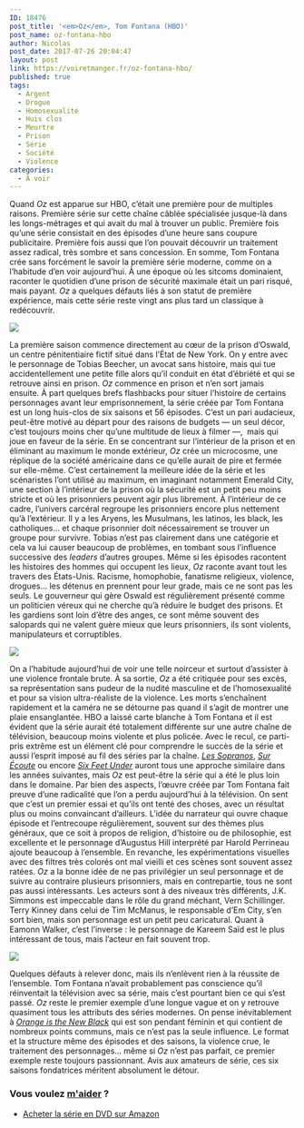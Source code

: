 ```yaml
---
ID: 18476
post_title: '<em>Oz</em>, Tom Fontana (HBO)'
post_name: oz-fontana-hbo
author: Nicolas
post_date: 2017-07-26 20:04:47
layout: post
link: https://voiretmanger.fr/oz-fontana-hbo/
published: true
tags:
  - Argent
  - Drogue
  - Homosexualité
  - Huis clos
  - Meurtre
  - Prison
  - Série
  - Société
  - Violence
categories:
  - À voir
---
```


<p>Quand <em>Oz </em>est apparue sur HBO, c’était une première pour de multiples raisons. Première série sur cette chaîne câblée spécialisée jusque-là dans les longs-métrages et qui avait du mal à trouver un public. Première fois qu’une série consistait en des épisodes d’une heure sans coupure publicitaire. Première fois aussi que l’on pouvait découvrir un traitement assez radical, très sombre et sans concession. En somme, Tom Fontana crée sans forcément le savoir la première série moderne, comme on a l’habitude d’en voir aujourd’hui. À une époque où les sitcoms dominaient, raconter le quotidien d’une prison de sécurité maximale était un pari risqué, mais payant. <em>﻿Oz</em>﻿ a quelques défauts liés à son statut de première expérience, mais cette série reste vingt ans plus tard un classique à redécouvrir. </p>



<img src="https://voiretmanger.fr/wp-content/uploads/2017/07/oz-jk-simmons.jpg" />



<p>La première saison commence directement au cœur de la prison d’Oswald, un centre pénitentiaire fictif situé dans l’État de New York. On y entre avec le personnage de Tobias Beecher, un avocat sans histoire, mais qui tue accidentellement une petite fille alors qu’il conduit en état d’ébriété et qui se retrouve ainsi en prison. <em>Oz</em> commence en prison et n’en sort jamais ensuite. À part quelques brefs flashbacks pour situer l’histoire de certains personnages avant leur emprisonnement, la série créée par Tom Fontana est un long huis-clos de six saisons et 56 épisodes. C’est un pari audacieux, peut-être motivé au départ pour des raisons de budgets — un seul décor, c’est toujours moins cher qu’une multitude de lieux à filmer —,  mais qui joue en faveur de la série. En se concentrant sur l’intérieur de la prison et en éliminant au maximum le monde extérieur, <em>Oz</em> crée un microcosme, une réplique de la société américaine dans ce qu’elle aurait de pire et fermée sur elle-même. C’est certainement la meilleure idée de la série et les scénaristes l’ont utilisé au maximum, en imaginant notamment Emerald City, une section à l’intérieur de la prison où la sécurité est un petit peu moins stricte et où les prisonniers peuvent agir plus librement. À l’intérieur de ce cadre, l’univers carcéral regroupe les prisonniers encore plus nettement qu’à l’extérieur. Il y a les Aryens, les Musulmans, les latinos, les black, les catholiques… et chaque prisonnier doit nécessairement se trouver un groupe pour survivre. Tobias n’est pas clairement dans une catégorie et cela va lui causer beaucoup de problèmes, en tombant sous l’influence successive des <em>﻿leaders</em>﻿ d’autres groupes. Même si les épisodes racontent les histoires des hommes qui occupent les lieux, <em>﻿Oz</em> raconte avant tout les travers des États-Unis. Racisme, homophobie, fanatisme religieux, violence, drogues… les détenus en prennent pour leur grade, mais ce ne sont pas les seuls. Le gouverneur qui gère Oswald est régulièrement présenté comme un politicien véreux qui ne cherche qu’à réduire le budget des prisons. Et les gardiens sont loin d’être des anges, ce sont même souvent des salopards qui ne valent guère mieux que leurs prisonniers, ils sont violents, manipulateurs et corruptibles.</p>



<img src="https://voiretmanger.fr/wp-content/uploads/2017/07/oz-hbo.jpg" />



<p>On a l’habitude aujourd’hui de voir une telle noirceur et surtout d’assister à une violence frontale brute. À sa sortie, <em>Oz</em> a été critiquée pour ses excès, sa représentation sans pudeur de la nudité masculine et de l’homosexualité et pour sa vision ultra-réaliste de la violence. Les morts s’enchaînent rapidement et la caméra ne se détourne pas quand il s’agit de montrer une plaie ensanglantée. HBO a laissé carte blanche à Tom Fontana et il est évident que la série aurait été totalement différente sur une autre chaîne de télévision, beaucoup moins violente et plus policée. Avec le recul, ce parti-pris extrême est un élément clé pour comprendre le succès de la série et aussi l’esprit imposé au fil des séries par la chaîne. <a href="https://voiretmanger.fr/soprano-chase-hbo/"><em>Les Sopranos</em></a>, <a href="https://voiretmanger.fr/sur-ecoute-simon-hbo/"><em>Sur Écoute</em></a> ou encore <a href="https://voiretmanger.fr/six-feet-under-ball-hbo/"><em>Six Feet Under</em></a> auront tous une approche similaire dans les années suivantes, mais <em>Oz</em> est peut-être la série qui a été le plus loin dans le domaine. Par bien des aspects, l’œuvre créée par Tom Fontana fait preuve d’une radicalité que l’on a perdu aujourd’hui à la télévision. On sent que c’est un premier essai et qu’ils ont tenté des choses, avec un résultat plus ou moins convaincant d’ailleurs. L’idée du narrateur qui ouvre chaque épisode et l’entrecoupe régulièrement, souvent sur des thèmes plus généraux, que ce soit à propos de religion, d’histoire ou de philosophie, est excellente et le personnage d’Augustus Hill interprété par Harold Perrineau ajoute beaucoup à l’ensemble. En revanche, les expérimentations visuelles avec des filtres très colorés ont mal vieilli et ces scènes sont souvent assez ratées. <em>Oz</em> a la bonne idée de ne pas privilégier un seul personnage et de suivre au contraire plusieurs prisonniers, mais en contrepartie, tous ne sont pas aussi intéressants. Les acteurs sont à des niveaux très différents, J.K. Simmons est impeccable dans le rôle du grand méchant, Vern Schillinger. Terry Kinney dans celui de Tim McManus, le responsable d’Em City, s’en sort bien, mais son personnage est un petit peu caricatural. Quant à Eamonn Walker, c’est l’inverse : le personnage de Kareem Saïd est le plus intéressant de tous, mais l’acteur en fait souvent trop. </p>



<img src="https://voiretmanger.fr/wp-content/uploads/2017/07/oz-eamonn-walker.jpg" />



<p>Quelques défauts à relever donc, mais ils n’enlèvent rien à la réussite de l’ensemble. Tom Fontana n’avait probablement pas conscience qu’il réinventait la télévision avec sa série, mais c’est pourtant bien ce qui s’est passé. <em>Oz</em> reste le premier exemple d’une longue vague et on y retrouve quasiment tous les attributs des séries modernes. On pense inévitablement à <a href="https://voiretmanger.fr/orange-is-the-new-black-kohan-netflix/"><em>Orange is the New Black</em></a> qui est son pendant féminin et qui contient de nombreux points communs, mais ce n’est pas la seule influence. Le format et la structure même des épisodes et des saisons, la violence crue, le traitement des personnages… même si <em>Oz</em> n’est pas parfait, ce premier exemple reste toujours passionnant. Avis aux amateurs de série, ces six saisons fondatrices méritent absolument le détour.</p>


<div class="amazon" >

<h3>Vous voulez <a href="https://voiretmanger.fr/soutien/">m'aider</a> ?</h3>

<ul>
<li><a href="http://amzn.to/2w0MyQZ">Acheter la série en DVD sur Amazon</a></li>
</ul>
</div>